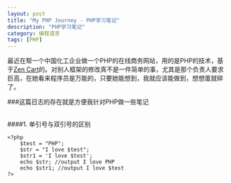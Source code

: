 ```yaml
---
layout: post
title: "My PHP Journey - PHP学习笔记"
description: "PHP学习笔记"
category: 编程语言
tags: [PHP]
---
```


最近在帮一个中国化工企业做一个PHP的在线商务网站，用的是PHP的技术，基于[Zen Cart](http://www.zen-cart.com/ "Zen Cart")的。对别人框架的修改真不是一件简单的事，尤其是那个负责人要求巨高，在她看来程序员是万能的，只要她能想到，我就应该能做到，想想蛋就碎了。    

###这篇日志的存在就是方便我针对PHP做一些笔记      

<br/>
####1. 单引号与双引号的区别

  	<?php 
		$test = "PHP"; 
		$str = "I love $test"; 
		$str1 = 'I love $test'; 
		echo $str; //output I love PHP 
		echo $str1; //output I love $test 
	?> 
